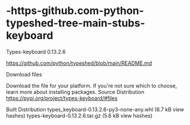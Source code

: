 # -https-github.com-python-typeshed-tree-main-stubs-keyboard
Types-keyboard 0.13.2.6 

https://github.com/python/typeshed/blob/main/README.md 


Download files

Download the file for your platform. If you're not sure which to choose, learn more about installing packages.
Source Distribution https://pypi.org/project/types-keyboard/#files

Built Distribution
types_keyboard-0.13.2.6-py3-none-any.whl (6.7 kB view hashes)
types-keyboard-0.13.2.6.tar.gz (5.6 kB view hashes)

